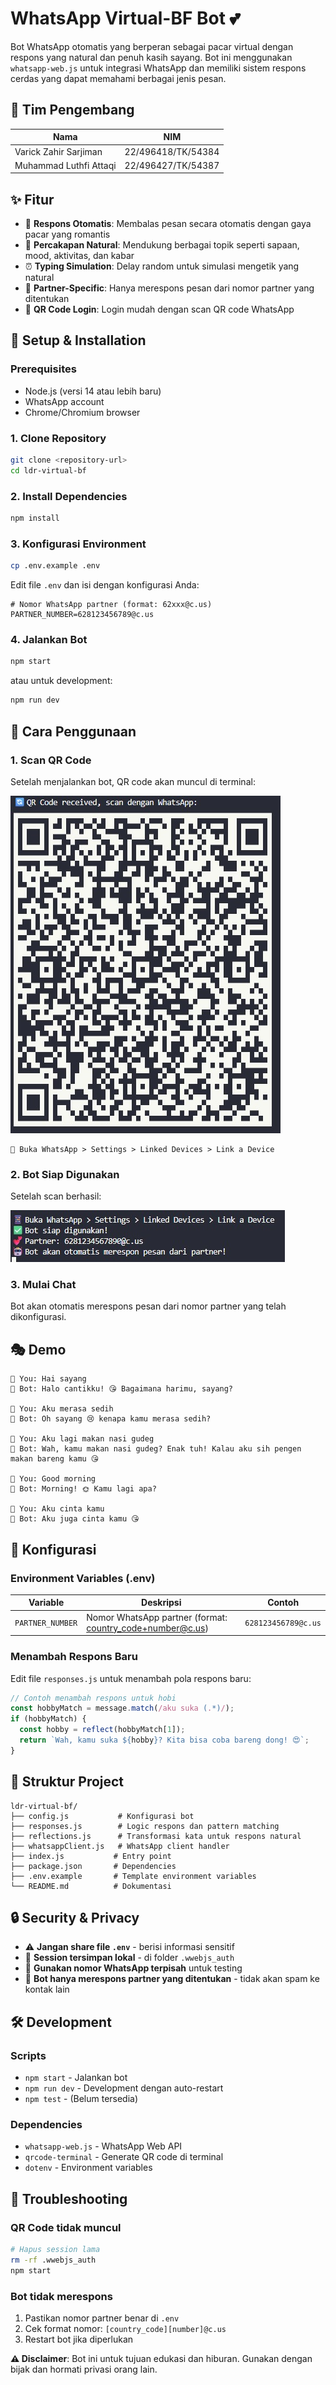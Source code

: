 # WhatsApp Virtual-BF Bot 💕

Bot WhatsApp otomatis yang berperan sebagai pacar virtual dengan respons yang natural dan penuh kasih sayang. Bot ini menggunakan `whatsapp-web.js` untuk integrasi WhatsApp dan memiliki sistem respons cerdas yang dapat memahami berbagai jenis pesan.

## 👥 Tim Pengembang

| Nama | NIM |
|------|-----|
| Varick Zahir Sarjiman | 22/496418/TK/54384 |
| Muhammad Luthfi Attaqi | 22/496427/TK/54387 |

## ✨ Fitur

- 🤖 **Respons Otomatis**: Membalas pesan secara otomatis dengan gaya pacar yang romantis
- 💬 **Percakapan Natural**: Mendukung berbagai topik seperti sapaan, mood, aktivitas, dan kabar
- ⏰ **Typing Simulation**: Delay random untuk simulasi mengetik yang natural
- 🎯 **Partner-Specific**: Hanya merespons pesan dari nomor partner yang ditentukan
- 📱 **QR Code Login**: Login mudah dengan scan QR code WhatsApp

## 🚀 Setup & Installation

### Prerequisites

- Node.js (versi 14 atau lebih baru)
- WhatsApp account
- Chrome/Chromium browser

### 1. Clone Repository

```bash
git clone <repository-url>
cd ldr-virtual-bf
```

### 2. Install Dependencies

```bash
npm install
```

### 3. Konfigurasi Environment

```bash
cp .env.example .env
```

Edit file `.env` dan isi dengan konfigurasi Anda:

```env
# Nomor WhatsApp partner (format: 62xxx@c.us)
PARTNER_NUMBER=628123456789@c.us
```

### 4. Jalankan Bot

```bash
npm start
```

atau untuk development:

```bash
npm run dev
```

## 📱 Cara Penggunaan

### 1. Scan QR Code
Setelah menjalankan bot, QR code akan muncul di terminal:

![QR Code](./assets/qr.jpg)
```
📱 Buka WhatsApp > Settings > Linked Devices > Link a Device
```

### 2. Bot Siap Digunakan
Setelah scan berhasil:

![Berhasil](./assets/siap.jpg)

### 3. Mulai Chat
Bot akan otomatis merespons pesan dari nomor partner yang telah dikonfigurasi.

## 🎭 Demo

```
👤 You: Hai sayang
🤖 Bot: Halo cantikku! 😘 Bagaimana harimu, sayang?

👤 You: Aku merasa sedih
🤖 Bot: Oh sayang 😢 kenapa kamu merasa sedih?

👤 You: Aku lagi makan nasi gudeg
🤖 Bot: Wah, kamu makan nasi gudeg? Enak tuh! Kalau aku sih pengen makan bareng kamu 😘

👤 You: Good morning
🤖 Bot: Morning! 🌞 Kamu lagi apa?

👤 You: Aku cinta kamu
🤖 Bot: Aku juga cinta kamu 😘
```

## 🔧 Konfigurasi

### Environment Variables (.env)

| Variable | Deskripsi | Contoh |
|----------|-----------|--------|
| `PARTNER_NUMBER` | Nomor WhatsApp partner (format: country_code+number@c.us) | `628123456789@c.us` |

### Menambah Respons Baru

Edit file `responses.js` untuk menambah pola respons baru:

```javascript
// Contoh menambah respons untuk hobi
const hobbyMatch = message.match(/aku suka (.*)/);
if (hobbyMatch) {
  const hobby = reflect(hobbyMatch[1]);
  return `Wah, kamu suka ${hobby}? Kita bisa coba bareng dong! 😍`;
}
```

## 📂 Struktur Project

```
ldr-virtual-bf/
├── config.js           # Konfigurasi bot
├── responses.js        # Logic respons dan pattern matching
├── reflections.js      # Transformasi kata untuk respons natural
├── whatsappClient.js   # WhatsApp client handler
├── index.js           # Entry point
├── package.json       # Dependencies
├── .env.example       # Template environment variables
└── README.md          # Dokumentasi
```

## 🔒 Security & Privacy

- ⚠️ **Jangan share file `.env`** - berisi informasi sensitif
- 🔐 **Session tersimpan lokal** - di folder `.wwebjs_auth`
- 📱 **Gunakan nomor WhatsApp terpisah** untuk testing
- 🚫 **Bot hanya merespons partner yang ditentukan** - tidak akan spam ke kontak lain

## 🛠️ Development

### Scripts

- `npm start` - Jalankan bot
- `npm run dev` - Development dengan auto-restart
- `npm test` - (Belum tersedia)

### Dependencies

- `whatsapp-web.js` - WhatsApp Web API
- `qrcode-terminal` - Generate QR code di terminal
- `dotenv` - Environment variables

## 🐛 Troubleshooting

### QR Code tidak muncul
```bash
# Hapus session lama
rm -rf .wwebjs_auth
npm start
```

### Bot tidak merespons
1. Pastikan nomor partner benar di `.env`
2. Cek format nomor: `[country_code][number]@c.us`
3. Restart bot jika diperlukan

**⚠️ Disclaimer**: Bot ini untuk tujuan edukasi dan hiburan. Gunakan dengan bijak dan hormati privasi orang lain.
